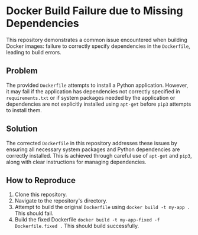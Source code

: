 # Docker Build Failure due to Missing Dependencies

This repository demonstrates a common issue encountered when building Docker images: failure to correctly specify dependencies in the `Dockerfile`, leading to build errors.

## Problem

The provided `Dockerfile` attempts to install a Python application. However, it may fail if the application has dependencies not correctly specified in `requirements.txt` or if system packages needed by the application or dependencies are not explicitly installed using `apt-get` before `pip3` attempts to install them.

## Solution

The corrected `Dockerfile` in this repository addresses these issues by ensuring all necessary system packages and Python dependencies are correctly installed.  This is achieved through careful use of `apt-get` and `pip3`, along with clear instructions for managing dependencies.

## How to Reproduce

1. Clone this repository.
2. Navigate to the repository's directory.
3. Attempt to build the original `Dockerfile` using `docker build -t my-app .` This should fail. 
4. Build the fixed Dockerfile `docker build -t my-app-fixed -f Dockerfile.fixed .` This should build successfully.